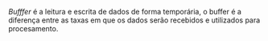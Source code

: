 _Bufffer_ é a leitura e escrita de dados de forma temporária, o buffer é a diferença entre as taxas em que os dados serão recebidos e utilizados para procesamento. 